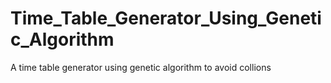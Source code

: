 # Time_Table_Generator_Using_Genetic_Algorithm
A time table generator using genetic algorithm to avoid collions
